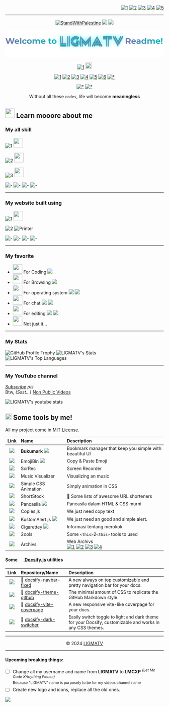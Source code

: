 <div align="right">

[![1](https://img.shields.io/badge/Telegram%20Animated%20Emojis-fff?style=flat-square&logo=github&logoColor=000)](https://github.com/Tarikul-Islam-Anik/Telegram-Animated-Emojis)
[![2](https://img.shields.io/badge/awesome%20badges-fff?style=flat-square&logo=github&logoColor=000)](https://github.com/Envoy-VC/awesome-badges) 
[![3](https://img.shields.io/badge/github%20readme%20stats-fff?style=flat-square&logo=github&logoColor=000)](https://github.com/anuraghazra/github-readme-stats) 
[![4](https://img.shields.io/badge/youtube%20stats%20card-fff?style=flat-square&logo=github&logoColor=000)](https://github.com/dhyeythumar/youtube-stats-card) 
[![5](https://img.shields.io/badge/github%20profile%20views%20counter-fff?style=flat-square&logo=github&logoColor=000)](https://github.com/antonkomarev/github-profile-views-counter)

</div>

---

<div align="center">

[![StandWithPalestine](https://raw.githubusercontent.com/Safouene1/support-palestine-banner/master/StandWithPalestine.svg)](https://techforpalestine.org/learn-more)
![](https://komarev.com/ghpvc/?username=LIGMATV&color=07bbbc&style=flat-square)
[![](https://img.shields.io/badge/Status-687790?style=flat-square&logo=proto.io&logoColor=15ff00)](https://ligmatv.is-a.dev/status/)
</p>

![HEADER](https://raw.githubusercontent.com/LIGMATV/LIGMATV/main/HEADER.svg)

[![1](https://img.shields.io/badge/Read%20My%20Blogs!-07bbbc?style=for-the-badge)](https://ligmatv.is-a.dev/#/?id=main) <img src="https://raw.githubusercontent.com/Tarikul-Islam-Anik/Telegram-Animated-Emojis/main/Travel%20and%20Places/Rocket.webp" style="width:20px; height:20px;"> </p>

[![1](https://img.shields.io/badge/YouTube-FF0000?style=for-the-badge&logo=youtube&logoColor=white)](https://l-i.vercel.app/youtube)
[![2](https://img.shields.io/badge/GitHub-100000?style=for-the-badge&logo=github&logoColor=white)](https://github.com/LIGMATV)
[![3](https://custom-icon-badges.demolab.com/badge/Icon%20Pack%20Studio-f2f3f5?logo=ips&style=for-the-badge)](https://share.iconpackstudio.com/users/Fkfb)
[![4](https://custom-icon-badges.demolab.com/badge/Sticker.ly-0D50F7?logo=sticker.ly&style=for-the-badge&logoColor=white)](https://sticker.ly/user/officialligmatv)
[![5](https://custom-icon-badges.demolab.com/badge/Twibbon-9CE0F0?logo=twibbon&style=for-the-badge)](https://klip.id/user/64e31cf9bb8cabfbe8a55314)
[![6](https://img.shields.io/badge/Mastodon-6364FF?style=for-the-badge&logo=Mastodon&logoColor=white)](https://hear-me.social/@l)
[![*](https://img.shields.io/badge/Bu51nn3ss%20=%20Email-D14836?style=for-the-badge&logo=gmail&logoColor=white)](mailto:ligmatv.id@gmail.com)

[![*](https://img.shields.io/badge/File%20PPTX-B7472A?style=for-the-badge&logo=microsoft-powerpoint&logoColor=white)](https://github.com/kdensport/File-PPTX)
[![*](https://img.shields.io/badge/Video%20Lama-B7472A?style=for-the-badge&logo=youtube&logoColor=white)](https://github.com/kdensport/Videos)

Without all these `codes`, life will become **meaningless**

</div>

## <img src="https://raw.githubusercontent.com/Tarikul-Islam-Anik/Telegram-Animated-Emojis/main/Objects/Books.webp" style="width:30px; height:30px;"> Learn mooore about me
  
### My all skill

![1](https://img.shields.io/badge/HTML5-E34F26?style=for-the-badge&logo=html5&logoColor=white) <img src="https://raw.githubusercontent.com/Tarikul-Islam-Anik/Telegram-Animated-Emojis/main/People/Flexed%20Biceps.webp" style="width:30px; height:30px;">

![2](https://img.shields.io/badge/CSS3-1572B6?style=for-the-badge&logo=css3&logoColor=white) <img src="https://raw.githubusercontent.com/Tarikul-Islam-Anik/Telegram-Animated-Emojis/main/People/Flexed%20Biceps.webp" style="width:30px; height:30px;">

![3](https://img.shields.io/badge/JavaScript-F7DF1E?style=for-the-badge&logo=JavaScript&logoColor=white) <img src="https://raw.githubusercontent.com/Tarikul-Islam-Anik/Telegram-Animated-Emojis/main/Smileys/Confused%20Face.webp" style="width:30px; height:30px;">

![-](https://img.shields.io/badge/npm-CB3837?style=for-the-badge&logo=npm&logoColor=white) 
![-](https://img.shields.io/badge/Node.js-43853D?style=for-the-badge&logo=node.js&logoColor=white) 
![-](https://img.shields.io/badge/Sass-CC6699?style=for-the-badge&logo=sass&logoColor=white) 
![-](https://img.shields.io/badge/Markdown-000000?style=for-the-badge&logo=markdown&logoColor=white)

---

### My website built using

![1](https://img.shields.io/badge/GitHub-100000?style=for-the-badge&logo=github&logoColor=white)  <img src="https://raw.githubusercontent.com/Tarikul-Islam-Anik/Telegram-Animated-Emojis/main/Objects/File%20Folder.webp" style="width:30px; height:30px;">

![2](https://img.shields.io/badge/Docsify-42b983?style=for-the-badge)  <img src="https://raw.githubusercontent.com/Tarikul-Islam-Anik/Telegram-Animated-Emojis/main/Objects/Printer.webp" alt="Printer" style="width:30px; height:30px;">

![-](https://img.shields.io/badge/Node.js-43853D?style=for-the-badge&logo=node.js&logoColor=white) ![-](https://img.shields.io/badge/Giscus-5DADEC?style=for-the-badge&logo=sketch&logoColor=white) ![-](https://custom-icon-badges.demolab.com/badge/DMCA%20Protection-c0ffbf?logo=dmca&style=for-the-badge) ![-](https://img.shields.io/badge/%E2%9C%A8%20My%20skills-07bbbc?style=for-the-badge)

---

### My favorite

*   <img src="https://raw.githubusercontent.com/Tarikul-Islam-Anik/Telegram-Animated-Emojis/main/Objects/Keyboard.webp" style="width:30px; height:30px;"> For Coding ![](https://img.shields.io/badge/VSCodium-0078D4?style=flat-square&logo=visual%20studio%20code&logoColor=white)   
*   <img src="https://raw.githubusercontent.com/Tarikul-Islam-Anik/Telegram-Animated-Emojis/main/Objects/Magnifying%20Glass%20Tilted%20Left.webp" style="width:30px; height:30px;"> For Browsing ![](https://img.shields.io/badge/Google_chrome-4285F4?style=flat-square&logo=Google-chrome&logoColor=white)   
*   <img src="https://raw.githubusercontent.com/Tarikul-Islam-Anik/Telegram-Animated-Emojis/main/Objects/Laptop.webp" style="width:30px; height:30px;"> For operating system ![](https://img.shields.io/badge/Windows-0078D6?style=flat-square&logo=windows&logoColor=white) ![](https://img.shields.io/badge/Android-3DDC84?style=flat-square&logo=android&logoColor=white)  
*   <img src="https://raw.githubusercontent.com/Tarikul-Islam-Anik/Telegram-Animated-Emojis/main/Symbols/Speech%20Balloon.webp" style="width:30px; height:30px;"> For chat ![](https://img.shields.io/badge/WhatsApp-25D366?style=flat-square&logo=whatsapp&logoColor=white) ![](https://custom-icon-badges.demolab.com/badge/ChatGPT-70A597?logo=chatgpt&style=flat-square&logoColor=white)  
*   <img src="https://raw.githubusercontent.com/Tarikul-Islam-Anik/Telegram-Animated-Emojis/main/Objects/Television.webp" style="width:30px; height:30px;"> For editing ![](https://custom-icon-badges.demolab.com/badge/Lunacy-179DE3?style=flat-square&logo=lunacy-editor&logoColor=white) ![](https://custom-icon-badges.demolab.com/badge/Windows%20Movie%20Maker-ebebeb?logo=wlmm&style=flat) 
*   <img src="https://raw.githubusercontent.com/Tarikul-Islam-Anik/Telegram-Animated-Emojis/main/Objects/Megaphone.webp" style="width:30px; height:30px;"> Not just it...
  
---

### My Stats

![GitHub Profile Trophy](https://github-profile-trophy.vercel.app/?username=LIGMATV&column=5&margin-w=15&margin-h=15&theme=nord)
![LIGMATV's Stats](https://github-readme-stats.vercel.app/api?username=LIGMATV&theme=nord)  
![LIGMATV's Top Languages](https://github-readme-stats.vercel.app/api/top-langs/?username=LIGMATV&theme=nord&hide_border=false&include_all_commits=false&count_private=false)

---

### My YouTube channel

*[Subscribe](https://l-i.vercel.app/youtube) pls* <br>Btw, *(Ssst...)* [Non Public Videos](https://l-i.now.sh/nonpublic)

![LIGMATV's youtube stats](https://youtube-stats-card.vercel.app/api?channelid=UC8rQRn6PqLyzyAhpiiGcOjw&title_color=367B80&ion_color=893AEF&text_color=367B80&bg_color=EFF1F5)

## <img src="https://raw.githubusercontent.com/Tarikul-Islam-Anik/Telegram-Animated-Emojis/main/Objects/Luggage.webp" style="width:20px; height:20px;"> Some tools by me!

All my project come in [MIT License](https://opensource.org/license/mit).
  
| Link | Name | Description |
|:-:|:-|:-|
| [<img src="https://github.com/LIGMATV/LIGMATV/assets/143163098/930a931f-604a-4a19-9bda-ab53141acf75" width="80">](https://bukumark.vercel.app/)| **Bukumark** ![](https://img.shields.io/badge/Most%20updated!-07bbbc?style=flat-square) | Bookmark manager that keep you simple with beautiful UI |
| [<img src="https://github.com/LIGMATV/LIGMATV/assets/143163098/7ec10b0d-f4ff-4bf5-a9f6-c78f1b261b18" width="50">](https://emojibin.vercel.app/) | EmojiBin ![](https://img.shields.io/badge/First%20repostory-000?style=flat-square) | Copy & Paste Emoji |
|  [<img src="https://github.com/LIGMATV/LIGMATV/assets/143163098/3035351c-4424-43f3-9065-c91d3c9bfb74" width="50">](https://scrrec.vercel.app/) | ScrRec | Screen Recorder |
| [<img src="https://github.com/LIGMATV/LIGMATV/assets/143163098/574aa89f-0b77-4dda-9439-c23a7bc3d76e" width="50">](https://simplemusicvisualizer.vercel.app/) | Music Visualizer | Visualizing an music |
| [<img src="https://github.com/LIGMATV/LIGMATV/assets/143163098/9557d80d-a63d-4be0-8ecd-97317bc74a58" width="50">](https://simplecssanimation.vercel.app/) | Simple CSS Animation | Simply animation in CSS |
| [<img src="https://github.com/LIGMATV/LIGMATV/assets/143163098/a7704a37-1de3-45a6-b611-361776c89ab0" width="50">](https://l-i.now.sh/shortstock) | ShortStock | 🔗 Some lists of awesome URL shorteners |
| [<img src="https://github.com/LIGMATV/LIGMATV/assets/143163098/8ad5f234-eabf-4027-8ff7-b970d80cfac4" width="50">](https://pancasila.vercel.app/) | Pancasila ![](https://img.shields.io/badge/%F0%9F%8C%90%20Local-efefef?style=flat-square) | Pancasila dalam HTML & CSS murni |
| [<img src="https://github.com/LIGMATV/LIGMATV/assets/143163098/d1c880dd-7318-4769-90b3-6300e5647bce" width="50">](https://copies.vercel.app/) | Copies.js | We just need copy text |
| [<img src="https://github.com/LIGMATV/LIGMATV/assets/143163098/97c15b45-e8f7-4ec1-ad21-6069c9d4ce70" width="50">](https://kalert.vercel.app/) | KustomAlert.js ![](https://img.shields.io/badge/Failed-ff0000?style=flat-square) | We just need an good and simple alert. |
| [<img src="https://github.com/LIGMATV/LIGMATV/assets/143163098/2632f96d-8f19-4ea3-ada1-7fc82f19546b" width="50">](https://xn--b78h.vercel.app/) | Cigarettey ![](https://img.shields.io/badge/%F0%9F%8C%90%20Local-efefef?style=flat-square) | Informasi tentang merokok |
| [<img src="https://github.com/LIGMATV/LIGMATV/assets/143163098/f112dac4-748e-4287-a071-7cbad53b23ce" width="50">](https://2ools.vercel.app/) | 2ools | Some `<this>`2`<this>` tools to used |
| [<img src="https://github.com/LIGMATV/LIGMATV/assets/143163098/8d379378-cd1e-4519-9854-1c6c6261c05e" width="50">](https://archivs.vercel.app/) | Archivs | Web Archivs <br> [![1](https://custom-icon-badges.demolab.com/badge/Arc%20Browser-000?logo=arcbrowser&logoColor=white)](https://archivs.vercel.app/arc.net/index.html) [![2](https://custom-icon-badges.demolab.com/badge/Is%20Arc%20On%20Windows%20Yet-000?logo=arcbrowser&logoColor=white)](https://archivs.vercel.app/www.isarconwindowsyet.com/index.html) [![3](https://img.shields.io/badge/Windows%207%20Games-000?logo=windows-xp&logoColor=white)](https://archivs.vercel.app/win7games.com/index.html)  [![4](https://img.shields.io/badge/PangoBright%20Screen%20Dimmer-000)](https://archivs.vercel.app/pangobright.com/index.html) |

#### Some [<img src="https://docsify.js.org/_media/icon.svg" style="width:16px; height:14px;"> Docsify.js](https://docsify.js.org/) utilities

| Link | Repository/Name | Description |
|:-:|:-|:-|
| [<img src="https://github.com/LIGMATV/LIGMATV/assets/143163098/fbd011a0-5e09-4384-b5a9-790b94739f4b" width="50">](https://docsify-navbar-fixed.vercel.app/) | 🧩 [docsify-navbar-fixed](https://github.com/LIGMATV/docsify-navbar-fixed) | A new always on top customizable and pretty navigation bar for your docs. |
| [<img src="https://github.com/LIGMATV/LIGMATV/assets/143163098/48a9af4a-bb05-413f-9ffe-0e55e90c2f9d" width="50">](https://docsify-theme-github.vercel.app/) | 🎨 [docsify-theme-github](https://github.com/LIGMATV/docsify-theme-github) | The minimal amount of CSS to replicate the GitHub Markdown style. |
| [<img src="https://github.com/LIGMATV/LIGMATV/assets/143163098/3523f295-9d85-4b72-ad47-3bd2fb210bc4" width="50">](https://docsify-vite-coverpage.vercel.app/) | 🧩 [docsify-vite-coverpage](https://github.com/LIGMATV/docsify-vite-coverpage) | A new responsive vite-like coverpage for your docs. |
| [<img src="https://github.com/LIGMATV/LIGMATV/assets/143163098/0d3fd0a4-b9b5-470e-8b2a-ecef4d1ad372" width="50">](https://docsify-dark-switcher.vercel.app/) | 🧩 [docsify-dark-switcher](https://github.com/LIGMATV/docsify-dark-switcher) | Easily switch toggle to light and dark theme for your Docsify, customizable and works in any CSS themes. |

---

<p align="center">
© 2024 <a href="https://ligmatv.is-a.dev/">LIGMATV</a>
</p>

---

#### Upcoming breaking things:
- [ ] Change all my username and name from **LIGMATV** to **LMCXP** <sup> *(Let Me Code ~~X~~Anything Please)* </sup>  
      <sup> Because "LIGMATV" name is purposely to be for my videos channel name </sup>
- [ ] Create new logo and icons, replace all the old ones.

![](https://hit.yhype.me/github/profile?user_id=143163098)
